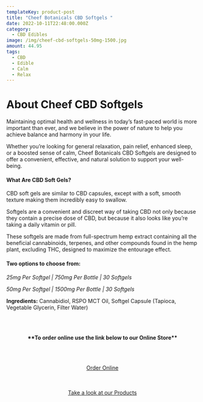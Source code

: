 ```yaml
---
templateKey: product-post
title: "Cheef Botanicals CBD Softgels "
date: 2022-10-11T22:48:00.000Z
category:
  - CBD Edibles
image: /img/cheef-cbd-softgels-50mg-1500.jpg
amount: 44.95
tags:
  - CBD
  - Edible
  - Calm
  - Relax
---
```

# **About Cheef CBD Softgels**

Maintaining optimal health and wellness in today’s fast-paced world is more important than ever, and we believe in the power of nature to help you achieve balance and harmony in your life.

Whether you’re looking for general relaxation, pain relief, enhanced sleep, or a boosted sense of calm, Cheef Botanicals CBD Softgels are designed to offer a convenient, effective, and natural solution to support your well-being.

#### **What Are CBD Soft Gels?**

CBD soft gels are similar to CBD capsules, except with a soft, smooth texture making them incredibly easy to swallow.

Softgels are a convenient and discreet way of taking CBD not only because they contain a precise dose of CBD, but because it also looks like you’re taking a daily vitamin or pill.

These softgels are made from full-spectrum hemp extract containing all the beneficial cannabinoids, terpenes, and other compounds found in the hemp plant, excluding THC, designed to maximize the entourage effect.

#### **Two options to choose from:**

*25mg Per Softgel | 750mg Per Bottle | 30 Softgels*

*50mg Per Softgel | 1500mg Per Bottle | 30 Softgels*

**Ingredients:** Cannabidiol, RSPO MCT Oil, Softgel Capsule (Tapioca, Vegetable Glycerin, Filter Water)

<br><br>

<Center>

**\*\*To order online use the link below to our Online Store\*\***

<br><br>

<Center><a class="link-view-more-products" target="_blank" href="https://capitalcbd.shop/product/">Order Online</a></

<br><br><br>

<Center><a class="link-view-more-products" target="_blank" href="https://capitalamericanshaman.com/products">Take a look at our Products</a></Center>

<br><br>